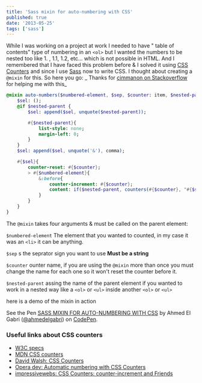 ```yaml
---
title: 'Sass mixin for auto-numbering with CSS'
published: true
date: '2013-05-25'
tags: ['sass']
---
```

While I was working on a project at work I needed to have " table of contents" type of numbering in an `<ol>` but I wanted the numbers to be nested too like 1. , 1.1, 1.2, etc... which is not possible in HTML. And I remembered that I have faced this problem before &amp; I solved it using [CSS Counters](https://developer.mozilla.org/en-US/docs/Web/Guide/CSS/Counters) and since I use [Sass](http://sass-lang.com/) now to write CSS. I thought about creating a `@mixin` for this. So here you go: _ Thanks for [cimmanon on Stackoverflow](http://stackoverflow.com/questions/16645824/check-for-a-variable-in-sass-mixin-print-it-if-its-defined/16648360?noredirect=1#16648360) for helping me with this_

<!-- more -->

```sass
@mixin auto-numbers($numbered-element, $sep, $counter: item, $nested-parent: false ){
    $sel: ();
    @if $nested-parent {
        $sel: append($sel, unquote($nested-parent));

        #{$nested-parent}{
            list-style: none;
            margin-left: 0;
        }
    }
    $sel: append($sel, unquote('&'), comma);

    #{$sel}{
        counter-reset: #{$counter};
        > #{$numbered-element}{
            &:before{
                counter-increment: #{$counter};
                content: if($nested-parent, counters(#{$counter}, "#{$sep} ") "#{$sep} ", counter(#{$counter}) "#{$sep} ") ;
            }
        }
    }
}
```

The `@mixin` takes four arguments & must be called on the parent element:


`$numbered-element`
The element that you wanted to counted, in my case it was an `<li>` it can be anything.

`$sep`
s the seprator sign you want to use <b>Must be a string</b>

`$counter`
ounter name, if you are using the `@mixin` more than once you must change the name for each one so it won't reset the counter before it.

`$nested-parent`
assing the name of the parent element if you wanted to work in a nested way like a `<ol>` or `<ul>` inside another `<ol>` or `<ul>`


here is a demo of the mixin in action

<p data-height="400" data-theme-id="0" data-slug-hash="bsIhF" data-default-tab="result" class='codepen'>See the Pen <a href='http://codepen.io/ahmedelgabri/pen/bsIhF/'>SASS MIXIN FOR AUTO-NUMBERING WITH CSS</a> by Ahmed El Gabri (<a href='http://codepen.io/ahmedelgabri'>@ahmedelgabri</a>) on <a href='http://codepen.io'>CodePen</a>.</p>
<script async src="//codepen.io/assets/embed/ei.js"></script>

### Useful links about CSS counters
- [W3C specs](http://www.w3.org/TR/CSS21/generate.html)
- [MDN CSS counters](https://developer.mozilla.org/en-US/docs/Web/Guide/CSS/Counters)
- [David Walsh: CSS Counters](http://davidwalsh.name/css-counters)
- [Opera dev: Automatic numbering with CSS Counters](http://dev.opera.com/articles/view/automatic-numbering-with-css-counters/)
- [impressivewebs: CSS Counters: counter-increment and Friends](http://www.impressivewebs.com/css-counter-increment/)
